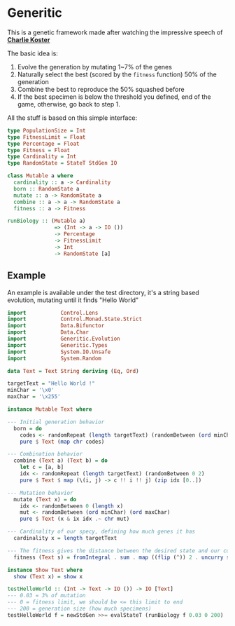 # Generitic

This is a genetic framework made after watching the impressive speech of [**Charlie Koster**](https://www.infoq.com/presentations/genetic-algorithms)

The basic idea is:

1. Evolve the generation by mutating 1~7% of the genes
2. Naturally select the best (scored by the `fitness` function) 50% of the generation
3. Combine the best to reproduce the 50% squashed before
4. If the best specimen is below the threshold you defined, end of the game,
otherwise, go back to step 1.

All the stuff is based on this simple interface:

```haskell
type PopulationSize = Int
type FitnessLimit = Float
type Percentage = Float
type Fitness = Float
type Cardinality = Int
type RandomState = StateT StdGen IO

class Mutable a where
  cardinality :: a -> Cardinality
  born :: RandomState a
  mutate :: a -> RandomState a
  combine :: a -> a -> RandomState a
  fitness :: a -> Fitness

runBiology :: (Mutable a)
               => (Int -> a -> IO ())
               -> Percentage
               -> FitnessLimit
               -> Int
               -> RandomState [a]
```

## Example

An example is available under the test directory, it's a string based evolution, mutating until it finds "Hello World"

```haskell
import           Control.Lens
import           Control.Monad.State.Strict
import           Data.Bifunctor
import           Data.Char
import           Generitic.Evolution
import           Generitic.Types
import           System.IO.Unsafe
import           System.Random

data Text = Text String deriving (Eq, Ord)

targetText = "Hello World !"
minChar = '\x0'
maxChar = '\x255'

instance Mutable Text where

--- Initial generation behavior
  born = do
    codes <- randomRepeat (length targetText) (randomBetween (ord minChar) (ord maxChar))
    pure $ Text (map chr codes)

--- Combination behavior
  combine (Text a) (Text b) = do
    let c = [a, b]
    idx <- randomRepeat (length targetText) (randomBetween 0 2)
    pure $ Text $ map (\(i, j) -> c !! i !! j) (zip idx [0..])

--- Mutation behavior
  mutate (Text x) = do
    idx <- randomBetween 0 (length x)
    mut <- randomBetween (ord minChar) (ord maxChar)
    pure $ Text (x & ix idx .~ chr mut)

--- Cardinality of our specy, defining how much genes it has
  cardinality x = length targetText

--- The fitness gives the distance between the desired state and our current mutation
  fitness (Text s) = fromIntegral . sum . map ((flip (^)) 2 . uncurry subtract . bimap ord ord) $ zip s targetText

instance Show Text where
  show (Text x) = show x

testHelloWorld :: (Int -> Text -> IO ()) -> IO [Text]
--- 0.03 = 3% of mutation
--- 0 = fitness limit, we should be <= this limit to end
--- 200 = generation size (how much specimens)
testHelloWorld f = newStdGen >>= evalStateT (runBiology f 0.03 0 200)
```
